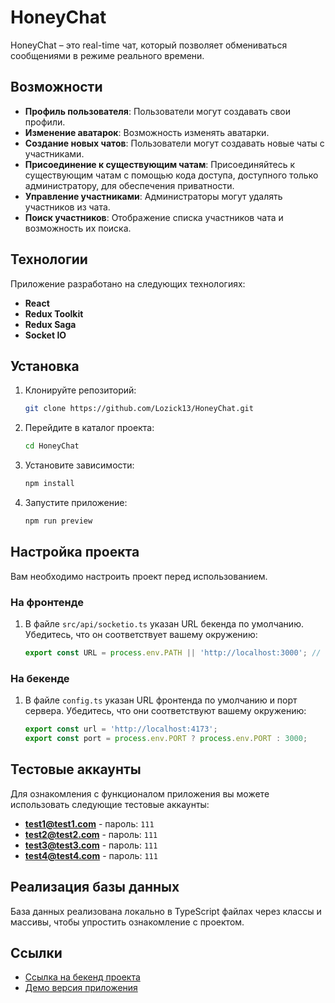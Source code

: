 # HoneyChat

HoneyChat – это real-time чат, который позволяет обмениваться сообщениями в режиме реального времени.

## Возможности

- **Профиль пользователя**: Пользователи могут создавать свои профили.
- **Изменение аватарок**: Возможность изменять аватарки.
- **Создание новых чатов**: Пользователи могут создавать новые чаты с участниками.
- **Присоединение к существующим чатам**: Присоединяйтесь к существующим чатам с помощью кода доступа, доступного только администратору, для обеспечения приватности.
- **Управление участниками**: Администраторы могут удалять участников из чата.
- **Поиск участников**: Отображение списка участников чата и возможность их поиска.

## Технологии

Приложение разработано на следующих технологиях:
- **React**
- **Redux Toolkit**
- **Redux Saga**
- **Socket IO**

## Установка

1. Клонируйте репозиторий:
   ```bash
   git clone https://github.com/Lozick13/HoneyChat.git
   ```
2. Перейдите в каталог проекта:
   ```bash
   cd HoneyChat
   ```
3. Установите зависимости:
   ```bash
   npm install
   ```
4. Запустите приложение:
   ```bash
   npm run preview
   ```

## Настройка проекта

Вам необходимо настроить проект перед использованием. 

### На фронтенде

1. В файле `src/api/socketio.ts` указан URL бекенда по умолчанию. Убедитесь, что он соответствует вашему окружению:

   ```typescript
   export const URL = process.env.PATH || 'http://localhost:3000'; // поменяйте на ваш URL
   ```

### На бекенде

1. В файле `config.ts` указан URL фронтенда по умолчанию и порт сервера. Убедитесь, что они соответствуют вашему окружению:

   ```typescript
   export const url = 'http://localhost:4173';
   export const port = process.env.PORT ? process.env.PORT : 3000;
   ```

## Тестовые аккаунты

Для ознакомления с функционалом приложения вы можете использовать следующие тестовые аккаунты:

- **test1@test1.com** - пароль: `111`
- **test2@test2.com** - пароль: `111`
- **test3@test3.com** - пароль: `111`
- **test4@test4.com** - пароль: `111`

## Реализация базы данных

База данных реализована локально в TypeScript файлах через классы и массивы, чтобы упростить ознакомление с проектом.

## Ссылки

- [Ссылка на бекенд проекта](https://github.com/Lozick13/HoneyChat-Server)
- [Демо версия приложения](https://honeychat.na4u.ru)

